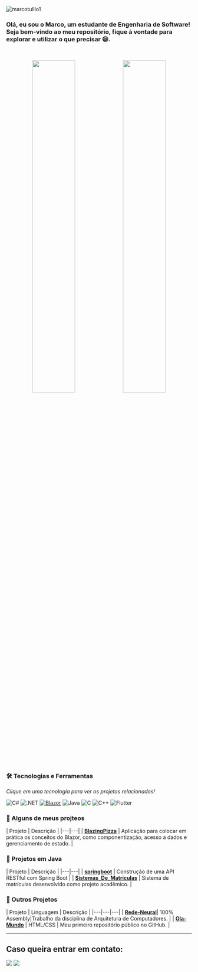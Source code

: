 <p align="left"> 
  <img src="https://komarev.com/ghpvc/?username=marcotullio1&label=Profile%20views&color=0e75b6&style=flat" alt="marcotullio1" /> 
</p>

### Olá, eu sou o Marco, um estudante de Engenharia de Software! Seja bem-vindo ao meu repositório, fique à vontade para explorar e utilizar o que precisar 😄.
<br>

<p align="center">
  <img width="48%" src="https://github-readme-stats.vercel.app/api?username=MarcoTullio1&show_icons=true&theme=radical" />
  <img width="48%" src="https://github-readme-stats.vercel.app/api/top-langs/?username=MarcoTullio1&layout=compact&theme=radical" />
</p>

<br>

### 🛠️ Tecnologias e Ferramentas
*Clique em uma tecnologia para ver os projetos relacionados!*

<p align="left">
    <img src="https://img.shields.io/badge/C%23-239120?style=for-the-badge&logo=c-sharp&logoColor=white" alt="C#">
    <img src="https://img.shields.io/badge/.NET-5C2D91?style=for-the-badge&logo=.net&logoColor=white" alt=".NET">
    <a href="https://github.com/MarcoTullio1/BlazingPizza/tree/main"><img src="https://img.shields.io/badge/Blazor-512BD4?style=for-the-badge&logo=blazor&logoColor=white" alt="Blazor"></a>
    <img src="https://img.shields.io/badge/Java-ED8B00?style=for-the-badge&logo=openjdk&logoColor=white" alt="Java">
    <img src="https://img.shields.io/badge/C-00599C?style=for-the-badge&logo=c&logoColor=white" alt="C">
    <img src="https://img.shields.io/badge/C%2B%2B-00599C?style=for-the-badge&logo=c%2B%2B&logoColor=white" alt="C++">
    <img src="https://img.shields.io/badge/Flutter-02569B?style=for-the-badge&logo=flutter&logoColor=white" alt="Flutter">
</p>

### 🔹 Alguns de meus projteos
<a id="-projetos-em-c-e-net"></a>
| Projeto | Descrição |
|---|---|
| **[BlazingPizza](https://github.com/MarcoTullio1/BlazingPizza)** | Aplicação para colocar em prática os conceitos do Blazor, como componentização, acesso a dados e gerenciamento de estado. |

### 🔹 Projetos em Java
<a id="-projetos-em-java"></a>
| Projeto | Descrição |
|---|---|
| **[springboot](https://github.com/MarcoTullio1/springboot)** | Construção de uma API RESTful com Spring Boot |
| **[Sistemas_De_Matriculas](https://github.com/MarcoTullio1/Sistemas_De_Matriculas)** | Sistema de matrículas desenvolvido como projeto acadêmico. |

### 🔹 Outros Projetos
<a id="-outros-projetos"></a>
| Projeto | Linguagem | Descrição |
|---|---|---|
| **[Rede-Neural](https://github.com/MarcoTullio1/Trabalho-de-ARQ)**| 100% Assembly|Trabalho da disciplina de Arquitetura de Computadores. |
| **[Ola-Mundo](https://github.com/MarcoTullio1/Ola-Mundo)** | HTML/CSS | Meu primeiro repositório público no GitHub. |

---

## **Caso queira entrar em contato:**
 <a href = "https://www.linkedin.com/in/marco-tullio-oliveira"><img src="https://img.shields.io/badge/LinkedIn-0077B5?style=for-the-badge&logo=linkedin&logoColor=white" target="_blank"></a>
 <a href = "mailto:tulliomarco93@gmail.com"><img src="https://img.shields.io/badge/Gmail-D14836?style=for-the-badge&logo=gmail&logoColor=white" target="_blank"></a>

